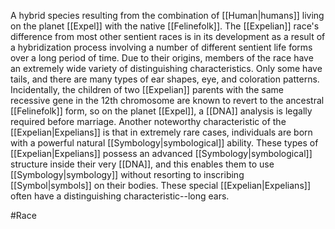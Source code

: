 A hybrid species resulting from the combination of <span class="races">[[Human|humans]]</span> living on the planet <span class="political-bodies-places">[[Expel]]</span> with the native <span class="races">[[Felinefolk]]</span>.
The <span class="races">[[Expelian]]</span> race's difference from most other sentient races is in its development as a result of a hybridization process involving a number of different sentient life forms over a long period of time.
Due to their origins, members of the race have an extremely wide variety of distinguishing characteristics.  Only some have tails, and there are many types of ear shapes, eye, and coloration patterns.
Incidentally, the children of two <span class="races">[[Expelian]]</span> parents with the same recessive gene in the 12th chromosome are known to revert to the ancestral <span class="races">[[Felinefolk]]</span> form, so on the planet <span class="political-bodies-places">[[Expel]]</span>, a <span class="miscellaneous">[[DNA]]</span> analysis is legally required before marriage.
Another noteworthy characteristic of the <span class="races">[[Expelian|Expelians]]</span> is that in extremely rare cases, individuals are born with a powerful natural <span class="miscellaneous">[[Symbology|symbological]]</span> ability.
These types of <span class="races">[[Expelian|Expelians]]</span> possess an advanced <span class="miscellaneous">[[Symbology|symbological]]</span> structure inside their very <span class="miscellaneous">[[DNA]]</span>, and this enables them to use <span class="miscellaneous">[[Symbology|symbology]]</span> without resorting to inscribing <span class="miscellaneous">[[Symbol|symbols]]</span> on their bodies.
These special <span class="races">[[Expelian|Expelians]]</span> often have a distinguishing characteristic--long ears.

#Race
